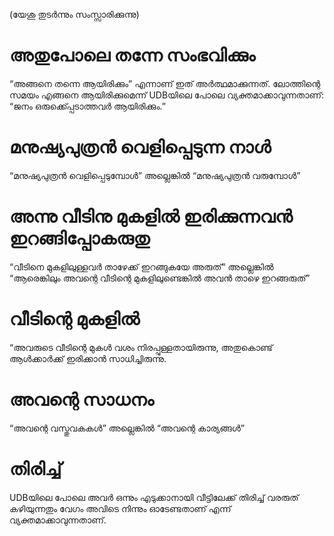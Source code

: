 (യേശു തുടർന്നും സംസ്സാരിക്കുന്നു)
# അതുപോലെ തന്നേ സംഭവിക്കും
“അങ്ങനെ തന്നെ ആയിരിക്കും” എന്നാണ് ഇത് അർത്ഥമാക്കുന്നത്. ലോത്തിന്റെ സമയം എങ്ങനെ ആയിരിക്കുമെന്ന് UDBയിലെ പോലെ വ്യക്തമാക്കാവുന്നതാണ്: “ജനം ഒരുക്ക്പ്പെടാത്തവർ ആയിരിക്കും.” 
# മനുഷ്യപുത്രൻ വെളിപ്പെടുന്ന നാൾ
“മനുഷ്യപുത്രൻ വെളിപ്പെടുമ്പോൾ” അല്ലെങ്കിൽ “മനുഷ്യപുത്രൻ വരുമ്പോൾ”
# അന്നു വീടിനു മുകളിൽ ഇരിക്കുന്നവൻ ഇറങ്ങിപ്പോകരുതു
“വീടിനെ മുകളിലുള്ളവർ താഴേക്ക് ഇറങ്ങുകയേ അരുത്” അല്ലെങ്കിൽ “ആരെങ്കിലും അവന്റെ വീടിന്റെ മുകളിലുണ്ടെങ്കിൽ അവൻ താഴെ ഇറങ്ങരുത്” 
# വീടിന്റെ മുകളിൽ
“അവരുടെ വീടിന്റെ മുകൾ വശം നിരപ്പുള്ളതായിരുന്നു, അതുകൊണ്ട് ആൾക്കാർക്ക് ഇരിക്കാൻ സാധിച്ചിരുന്നു.
# അവന്റെ സാധനം
“അവന്റെ വസ്തുവകകൾ” അല്ലെങ്കിൽ “അവന്റെ കാര്യങ്ങൾ”
# തിരിച്ച്
UDBയിലെ പോലെ അവർ ഒന്നും എടുക്കാനായി വീട്ടിലേക്ക് തിരിച്ച് വരരുത് കഴിയുന്നതും വേഗം അവിടെ നിന്നും ഓടേണ്ടതാണ് എന്ന് വ്യക്തമാക്കാവുന്നതാണ്.
